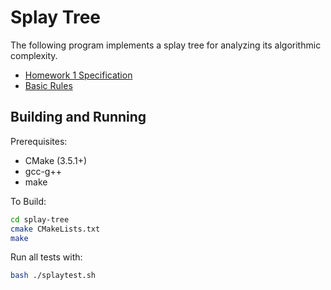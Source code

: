 # Splay Tree

The following program implements a splay tree for analyzing its algorithmic complexity. 

- [Homework 1 Specification](https://kam.mff.cuni.cz/~ds1/hw/1-splay/problem.html)
- [Basic Rules](https://kam.mff.cuni.cz/~ds1/hw/rules.html)

## Building and Running

Prerequisites:
- CMake (3.5.1+)
- gcc-g++
- make

To Build:

```bash
cd splay-tree
cmake CMakeLists.txt
make
```

Run all tests with:

```bash
bash ./splaytest.sh
```
